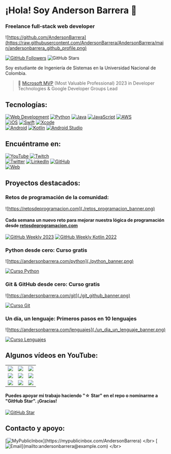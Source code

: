 # ¡Hola! Soy Anderson Barrera 👋
### Freelance full-stack web developer

![https://github.com/AndersonBarrera](https://raw.githubusercontent.com/AndersonBarrera/AndersonBarrera/main/andersonbarrera_github_profile.png)

[![GitHub Followers](https://img.shields.io/github/followers/AndersonBarrera?style=social)](https://github.com/AndersonBarrera)
![GitHub Stars](https://img.shields.io/github/stars/AndersonBarrera?style=social)

Soy estudiante de Ingeniería de Sistemas en la Universidad Nacional de Colombia.

> 👥 [Microsoft MVP](https://mvp.microsoft.com/es-es/PublicProfile/5004970) (Most Valuable Professional) 2023 in Developer Technologies & Google Developer Groups Lead

## Tecnologías:
[![Web Development](https://img.shields.io/badge/Web_Development-999999?style=for-the-badge&logo=web&logoColor=white&labelColor=101010)]()
[![Python](https://img.shields.io/badge/Python-yellow?style=for-the-badge&logo=python&logoColor=white&labelColor=101010)]()
[![Java](https://img.shields.io/badge/Java-007396?style=for-the-badge&logo=java&logoColor=white&labelColor=101010)]()
[![JavaScript](https://img.shields.io/badge/JavaScript-F7DF1E?style=for-the-badge&logo=javascript&logoColor=white&labelColor=101010)]()
[![AWS](https://img.shields.io/badge/AWS-232F3E?style=for-the-badge&logo=amazon-aws&logoColor=white&labelColor=101010)]()
</br>
[![iOS](https://img.shields.io/badge/iOS-999999?style=for-the-badge&logo=apple&logoColor=white&labelColor=101010)]()
[![Swift](https://img.shields.io/badge/Swift-FA7343?style=for-the-badge&logo=swift&logoColor=white&labelColor=101010)]()
[![Xcode](https://img.shields.io/badge/Xcode-1575F9?style=for-the-badge&logo=xcode&logoColor=white&labelColor=101010)]()
</br>
[![Android](https://img.shields.io/badge/Android-3DDC84?style=for-the-badge&logo=android&logoColor=white&labelColor=101010)]()
[![Kotlin](https://img.shields.io/badge/Kotlin-0095D5?style=for-the-badge&logo=kotlin&logoColor=white&labelColor=101010)]()
[![Android Studio](https://img.shields.io/badge/Android_Studio-3DDC84?style=for-the-badge&logo=android-studio&logoColor=white&labelColor=101010)]()

## Encuéntrame en:

[![YouTube](https://img.shields.io/badge/YouTube-Anderson_Barrera-FF0000?style=for-the-badge&logo=youtube&logoColor=white&labelColor=101010)](https://youtube.com/c/AndersonBarrera)
[![Twitch](https://img.shields.io/badge/Twitch-andersonbarrera-9146FF?style=for-the-badge&logo=twitch&logoColor=white&labelColor=101010)](https://twitch.tv/andersonbarrera)
</br>
[![Twitter](https://img.shields.io/badge/Twitter-@andersonbarrera-1DA1F2?style=for-the-badge&logo=twitter&logoColor=white&labelColor=101010)](https://twitter.com/andersonbarrera)
[![LinkedIn](https://img.shields.io/badge/LinkedIn-Anderson_Barrera-0077B5?style=for-the-badge&logo=linkedin&logoColor=white&labelColor=101010)](https://www.linkedin.com/in/andersonbarrera)
[![GitHub](https://img.shields.io/badge/GitHub-AndersonBarrera-181717?style=for-the-badge&logo=github&logoColor=white&labelColor=101010)](https://github.com/AndersonBarrera)
</br>
[![Web](https://img.shields.io/badge/Web-AndersonBarrera.com-14a1f0?style=for-the-badge&logo=dev.to&logoColor=white&labelColor=101010)](https://andersonbarrera.com)

## Proyectos destacados:

### Retos de programación de la comunidad:

![https://retosdeprogramacion.com](./retos_programacion_banner.png)

#### Cada semana un nuevo reto para mejorar nuestra lógica de programación desde [retosdeprogramacion.com](https://retosdeprogramacion.com)

[![GitHub Weekly 2023](https://img.shields.io/github/stars/AndersonBarrera/retos-programacion-2023?label=Retos%20Semanales%202023&style=social)](https://github.com/AndersonBarrera/retos-programacion-2023)
[![GitHub Weekly Kotlin 2022](https://img.shields.io/github/stars/AndersonBarrera/Weekly-Challenge-2022-Kotlin?label=Retos%20Semanales%202022&style=social)](https://github.com/AndersonBarrera/Weekly-Challenge-2022-Kotlin)

### Python desde cero: Curso gratis
![https://andersonbarrera.com/python](./python_banner.png)

[![Curso Python](https://img.shields.io/github/stars/AndersonBarrera/hello-python?label=Curso%20Python%20desde%20cero&style=social)](https://github.com/AndersonBarrera/hello-python)

### Git & GitHub desde cero: Curso gratis
![https://andersonbarrera.com/git](./git_github_banner.png)

[![Curso Git](https://img.shields.io/github/stars/AndersonBarrera/hello-git?label=Curso%20Git%20y%20GitHub&style=social)](https://github.com/AndersonBarrera/hello-git)

### Un día, un lenguaje: Primeros pasos en 10 lenguajes
![https://andersonbarrera.com/lenguajes](./un_dia_un_lenguaje_banner.png)

[![Curso Lenguajes](https://img.shields.io/github/stars/AndersonBarrera/one-day-one-language?label=Un%20día,%20un%20lenguaje&style=social)](https://github.com/AndersonBarrera/one-day-one-language)

## Algunos vídeos en YouTube:

<table style="width:100%">
<tr>
<td>
<a href="https://youtu.be/Kp4Mvapo5kc">
<img src="http://i3.ytimg.com/vi/Kp4Mvapo5kc/maxresdefault.jpg">
</a>
</td>
<td>
<a href="https://youtu.be/-pWSQYpkkjk">
<img src="http://i3.ytimg.com/vi/-pWSQYpkkjk/maxresdefault.jpg">
</a>
</td>
<td>
<a href="https://youtu.be/3GymExBkKjE">
<img src="http.i3.ytimg.com/vi/3GymExBkKjE/maxresdefault.jpg">
</a>
</td>
</tr>
<tr>
<td>
<a href="https://youtu.be/SavaU66KxQY">
<img src="http://i3.ytimg.com/vi/SavaU66KxQY/maxresdefault.jpg">
</a>
</td>
<td>
<a href="https://youtu.be/GoAxsdg0Xbs">
<img src="http://i3.ytimg.com/vi/GoAxsdg0Xbs/maxresdefault.jpg">
</a>
</td>
<td>
<a href="https://youtu.be/pFyAu4R684s">
<img src="http://i3.ytimg.com/vi/pFyAu4R684s/maxresdefault.jpg">
</a>
</td>
</tr>
<tr>
<td>
<a href="https://youtu.be/BQaxPwZWboA">
<img src="http://i3.ytimg.com/vi/BQaxPwZWboA/maxresdefault.jpg">
</a>
</td>
<td>
<a href="https://youtu.be/Wfh0FYR0z6I">
<img src="http://i3.ytimg.com/vi/Wfh0FYR0z6I/maxresdefault.jpg">
</a>
</td>
<td>
<a href="https://youtu.be/ebQphhLpJG0">
<img src="http://i3.ytimg.com/vi/ebQphhLpJG0/maxresdefault.jpg">
</a>
</td>
</tr>
</table>

#### Puedes apoyar mi trabajo haciendo "☆ Star" en el repo o nominarme a "GitHub Star". ¡Gracias!

[![GitHub Star](https://img.shields.io/badge/GitHub-Nominar_a_star-yellow?style=for-the-badge&logo=github&logoColor=white&labelColor=101010)](https://stars.github.com/nominate/)

## Contacto y apoyo:

[![MyPublicInbox](https://img.shields.io/badge/MyPublicInbox-MENSAJE+CAFÉ_(RESPUESTA_RÁPIDA)_Gracias!-orange?style=for-the-badge&logo=Microsoft+Outlook&logoColor=white&labelColor=101010)](https://mypublicinbox.com/AndersonBarrera)
</br>
[![Email](https://img.shields.io/badge/andersonbarrera@example.com-email_personal_(respuesta_lenta)-D14836?style=for-the-badge&logo=gmail&logoColor=white&labelColor=101010)](mailto:andersonbarrera@example.com)
</br>
<!--
**AndersonStick/AndersonStick** is a ✨ _special_ ✨ repository because its `README.md` (this file) appears on your GitHub profile.

Here are some ideas to get you started:

- 🔭 I’m currently working on ...
- 🌱 I’m currently learning ...
- 👯 I’m looking to collaborate on ...
- 🤔 I’m looking for help with ...
- 💬 Ask me about ...
- 📫 How to reach me: ...
- 😄 Pronouns: ...
- ⚡ Fun fact: ...
-->
